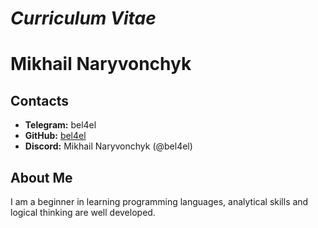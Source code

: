 # ___Curriculum Vitae___

# __Mikhail Naryvonchyk__

## __Contacts__
+ __Telegram:__ bel4el
+ __GitHub:__ [bel4el](https://github.com/bel4el)
+ __Discord:__ Mikhail Naryvonchyk (@bel4el)

## __About Me__
I am a beginner in learning programming languages, analytical skills and logical thinking are well developed.
